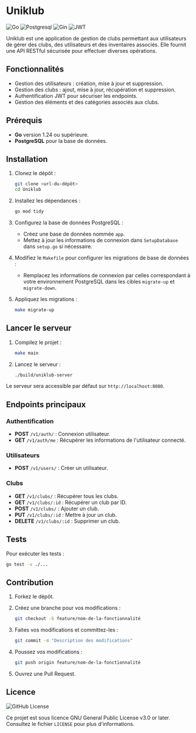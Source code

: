 # Uniklub

![Go](https://img.shields.io/badge/go-black?style=for-the-badge&logo=go)
![Postgresql](https://img.shields.io/badge/postgresql-black?style=for-the-badge&logo=postgresql)
![Gin](https://img.shields.io/badge/gin-black?style=for-the-badge&logo=gin)
![JWT](https://img.shields.io/badge/jwt-black?style=for-the-badge&logo=json-web-tokens)

Uniklub est une application de gestion de clubs permettant aux utilisateurs de gérer des clubs, des utilisateurs et des inventaires associés. Elle fournit une API RESTful sécurisée pour effectuer diverses opérations.

## Fonctionnalités

- Gestion des utilisateurs : création, mise à jour et suppression.
- Gestion des clubs : ajout, mise à jour, récupération et suppression.
- Authentification JWT pour sécuriser les endpoints.
- Gestion des éléments et des catégories associés aux clubs.

## Prérequis

- **Go** version 1.24 ou supérieure.
- **PostgreSQL** pour la base de données.

## Installation

1. Clonez le dépôt :

   ```bash
   git clone <url-du-dépôt>
   cd Uniklub
   ```

2. Installez les dépendances :

   ```bash
   go mod tidy
   ```

3. Configurez la base de données PostgreSQL :

   - Créez une base de données nommée `app`.
   - Mettez à jour les informations de connexion dans `SetupDatabase` dans `setup.go` si nécessaire.

4. Modifiez le `Makefile` pour configurer les migrations de base de données :

   - Remplacez les informations de connexion par celles correspondant à votre environnement PostgreSQL dans les cibles `migrate-up` et `migrate-down`.

5. Appliquez les migrations :

   ```bash
   make migrate-up
   ```

## Lancer le serveur

1. Compilez le projet :

   ```bash
   make main
   ```

2. Lancez le serveur :

   ```bash
   ./build/uniklub-server
   ```

Le serveur sera accessible par défaut sur `http://localhost:8080`.

## Endpoints principaux

### Authentification

- **POST** `/v1/auth/` : Connexion utilisateur.
- **GET** `/v1/auth/me` : Récupérer les informations de l'utilisateur connecté.

### Utilisateurs

- **POST** `/v1/users/` : Créer un utilisateur.

### Clubs

- **GET** `/v1/clubs/` : Récupérer tous les clubs.
- **GET** `/v1/clubs/:id` : Récupérer un club par ID.
- **POST** `/v1/clubs/` : Ajouter un club.
- **PUT** `/v1/clubs/:id` : Mettre à jour un club.
- **DELETE** `/v1/clubs/:id` : Supprimer un club.

## Tests

Pour exécuter les tests :

```bash
go test -v ./...
```

## Contribution

1. Forkez le dépôt.
2. Créez une branche pour vos modifications :

   ```bash
   git checkout -b feature/nom-de-la-fonctionnalité
   ```

3. Faites vos modifications et committez-les :

   ```bash
   git commit -m "Description des modifications"
   ```

4. Poussez vos modifications :

   ```bash
   git push origin feature/nom-de-la-fonctionnalité
   ```

5. Ouvrez une Pull Request.

## Licence

![GitHub License](https://img.shields.io/github/license/Skeeww/Uniklub?style=for-the-badge&logo=github)

Ce projet est sous licence GNU General Public License v3.0 or later. Consultez le fichier `LICENSE` pour plus d'informations.
